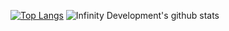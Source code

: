 [![Top Langs](https://github-readme-stats.vercel.app/api/top-langs/?username=infinitydevelopment14&layout=compact&theme=highcontrast)](https://github.com/infinitydevelopment14/)
![Infinity Development's github stats](https://github-readme-stats.vercel.app/api?username=infinitydevelopment14&count_private=true&show_icons=true&theme=highcontrast)
